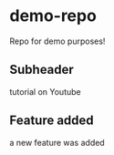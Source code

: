 # demo-repo
Repo for demo purposes!

## Subheader

tutorial on Youtube

## Feature added
a new feature was added